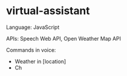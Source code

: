 # virtual-assistant

Language: JavaScript

APIs: Speech Web API, Open Weather Map API

Commands in voice: 
- Weather in [location]
- Ch